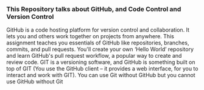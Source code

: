 ### This Repository talks about GitHub, and Code Control and Version Control
GitHub is a code hosting platform for version control and collaboration. It lets you and others work together on projects from anywhere. This assignment teaches you essentials of GitHub like repositories, branches, commits, and pull requests. You'll create your own ‘Hello World’ repository and learn GitHub's pull request workflow, a popular way to create and review code. GIT is a versioning software, and GitHub is something built on top of GIT (You use the GitHub client – it provides a web interface, for you to interact and work with GIT). You can use Git without GitHub but you cannot use GitHub without Git
